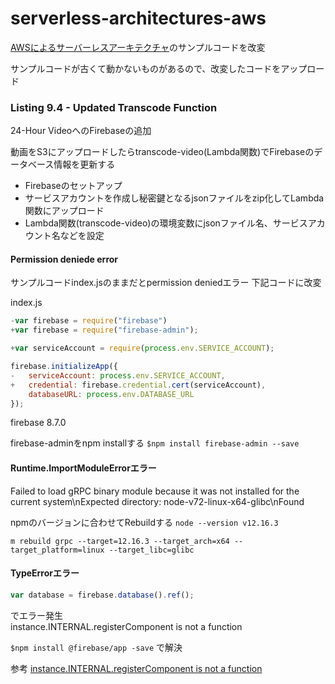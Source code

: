 # serverless-architectures-aws


[AWSによるサーバーレスアーキテクチャ](https://www.shoeisha.co.jp/book/detail/9784798155166)のサンプルコードを改変

サンプルコードが古くて動かないものがあるので、改変したコードをアップロード

### Listing 9.4 - Updated Transcode Function
24-Hour VideoへのFirebaseの追加

動画をS3にアップロードしたらtranscode-video(Lambda関数)でFirebaseのデータベース情報を更新する

- Firebaseのセットアップ
- サービスアカウントを作成し秘密鍵となるjsonファイルをzip化してLambda関数にアップロード
- Lambda関数(transcode-video)の環境変数にjsonファイル名、サービスアカウント名などを設定

#### Permission deniede error
サンプルコードindex.jsのままだとpermission deniedエラー
下記コードに改変

index.js
```js 
-var firebase = require("firebase")
+var firebase = require("firebase-admin");
```

```js
+var serviceAccount = require(process.env.SERVICE_ACCOUNT);

firebase.initializeApp({
-   serviceAccount: process.env.SERVICE_ACCOUNT,
+   credential: firebase.credential.cert(serviceAccount),
    databaseURL: process.env.DATABASE_URL
});
```
firebase 8.7.0  

firebase-adminをnpm installする
`$npm install firebase-admin --save`

#### Runtime.ImportModuleErrorエラー
Failed to load gRPC binary module because it was not installed for the current system\nExpected directory: node-v72-linux-x64-glibc\nFound

npmのバージョンに合わせてRebuildする
`node --version
v12.16.3`

`m rebuild grpc --target=12.16.3 --target_arch=x64 --target_platform=linux --target_libc=glibc`

#### TypeErrorエラー
```js
var database = firebase.database().ref();
```
でエラー発生  
instance.INTERNAL.registerComponent is not a function  

`$npm install @firebase/app -save`
で解決

参考
[instance.INTERNAL.registerComponent is not a function](https://stackoverflow.com/questions/59275670/cloud-function-deployment-typeerror-instance-internal-registercomponent-is-no)








